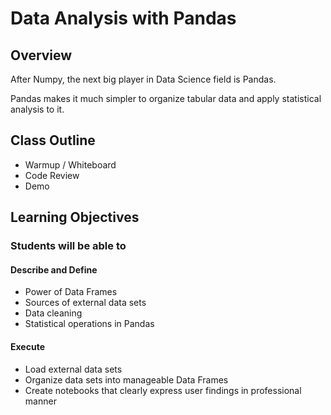 # Data Analysis with Pandas

## Overview

After Numpy, the next big player in Data Science field is Pandas.

Pandas makes it much simpler to organize tabular data and apply statistical analysis to it.

## Class Outline

- Warmup / Whiteboard
- Code Review
- Demo

## Learning Objectives

### Students will be able to

#### Describe and Define

- Power of Data Frames
- Sources of external data sets
- Data cleaning
- Statistical operations in Pandas

#### Execute

- Load external data sets
- Organize data sets into manageable Data Frames
- Create notebooks that clearly express user findings in professional manner
